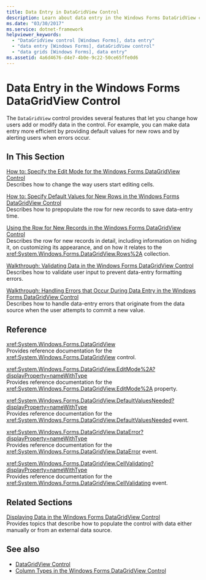 ```yaml
---
title: Data Entry in DataGridView Control
description: Learn about data entry in the Windows Forms DataGridView control, which provides several features that let you change how users add or modify data in the control.
ms.date: "03/30/2017"
ms.service: dotnet-framework
helpviewer_keywords: 
  - "DataGridView control [Windows Forms], data entry"
  - "data entry [Windows Forms], dataGridView control"
  - "data grids [Windows Forms], data entry"
ms.assetid: 4a6d4676-d4e7-4b0e-9c22-50ce65ffe0d6
---
```

# Data Entry in the Windows Forms DataGridView Control

The `DataGridView` control provides several features that let you change how users add or modify data in the control. For example, you can make data entry more efficient by providing default values for new rows and by alerting users when errors occur.  
  
## In This Section  

[How to: Specify the Edit Mode for the Windows Forms DataGridView Control](how-to-specify-the-edit-mode-for-the-windows-forms-datagridview-control.md)\
Describes how to change the way users start editing cells.  
  
[How to: Specify Default Values for New Rows in the Windows Forms DataGridView Control](specify-default-values-for-new-rows-in-the-datagrid.md)\
Describes how to prepopulate the row for new records to save data-entry time.  
  
[Using the Row for New Records in the Windows Forms DataGridView Control](using-the-row-for-new-records-in-the-windows-forms-datagridview-control.md)\
Describes the row for new records in detail, including information on hiding it, on customizing its appearance, and on how it relates to the <xref:System.Windows.Forms.DataGridView.Rows%2A> collection.  
  
[Walkthrough: Validating Data in the Windows Forms DataGridView Control](walkthrough-validating-data-in-the-windows-forms-datagridview-control.md)\
Describes how to validate user input to prevent data-entry formatting errors.  
  
[Walkthrough: Handling Errors that Occur During Data Entry in the Windows Forms DataGridView Control](handling-errors-that-occur-during-data-entry-in-the-datagrid.md)\
Describes how to handle data-entry errors that originate from the data source when the user attempts to commit a new value.  
  
## Reference  

<xref:System.Windows.Forms.DataGridView>  
Provides reference documentation for the <xref:System.Windows.Forms.DataGridView> control.  
  
<xref:System.Windows.Forms.DataGridView.EditMode%2A?displayProperty=nameWithType>  
Provides reference documentation for the <xref:System.Windows.Forms.DataGridView.EditMode%2A> property.  
  
<xref:System.Windows.Forms.DataGridView.DefaultValuesNeeded?displayProperty=nameWithType>  
Provides reference documentation for the <xref:System.Windows.Forms.DataGridView.DefaultValuesNeeded> event.  
  
<xref:System.Windows.Forms.DataGridView.DataError?displayProperty=nameWithType>  
Provides reference documentation for the <xref:System.Windows.Forms.DataGridView.DataError> event.  
  
<xref:System.Windows.Forms.DataGridView.CellValidating?displayProperty=nameWithType>  
Provides reference documentation for the <xref:System.Windows.Forms.DataGridView.CellValidating> event.  
  
## Related Sections  

[Displaying Data in the Windows Forms DataGridView Control](displaying-data-in-the-windows-forms-datagridview-control.md)\
Provides topics that describe how to populate the control with data either manually or from an external data source.  
  
## See also

- [DataGridView Control](datagridview-control-windows-forms.md)
- [Column Types in the Windows Forms DataGridView Control](column-types-in-the-windows-forms-datagridview-control.md)
